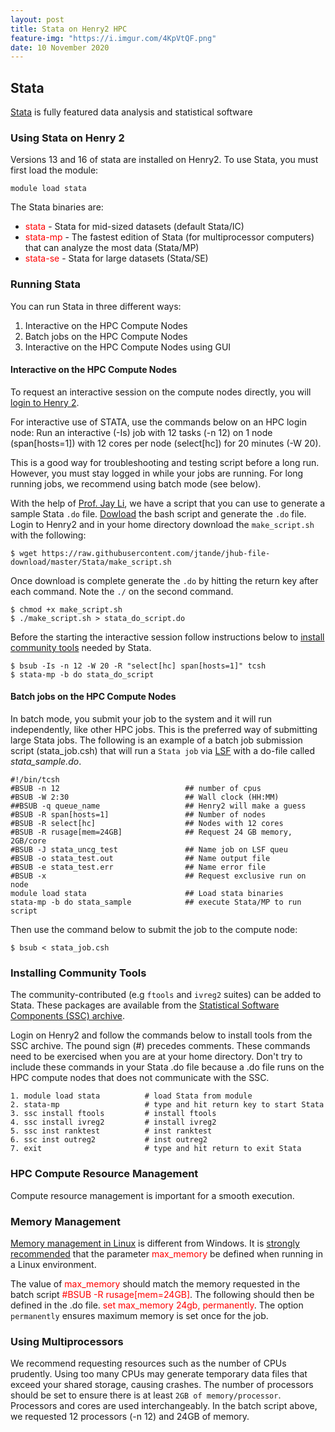```yaml
---
layout: post
title: Stata on Henry2 HPC
feature-img: "https://i.imgur.com/4KpVtQF.png"
date: 10 November 2020
---
```

##  Stata  
[Stata](https://www.stata.com/products/which-stata-is-right-for-me/) is fully featured data analysis and statistical software

### Using Stata on Henry 2
Versions 13 and 16 of stata are installed on Henry2. To use Stata, you must first load the module:
```
module load stata
```
The Stata binaries are:     
* <span style="color:red">stata</span> - Stata for mid-sized datasets (default Stata/IC) 
* <span style="color:red">stata-mp</span> - The fastest edition of Stata (for multiprocessor computers) that can analyze the most data (Stata/MP)
* <span style="color:red">stata-se</span> - Stata for large datasets (Stata/SE)

### Running Stata      
You can run Stata in three different ways:       
1. Interactive on the HPC Compute Nodes
2. Batch jobs on the HPC Compute Nodes
3. Interactive on the HPC Compute Nodes using GUI

#### Interactive on the HPC Compute Nodes
To request an interactive session on the compute nodes directly, you will [login to Henry 2](https://projects.ncsu.edu/hpc/Documents/Login.php).

For interactive use of STATA, use the commands below on an HPC login node:
Run an interactive (-Is) job with 12 tasks (-n 12) on 1 node (span[hosts=1])
with 12 cores per node (select[hc]) for 20 minutes (-W 20).

This is a good way for troubleshooting and testing script before a long run.
However, you must stay logged in while your jobs are running. For long running jobs, we recommend using batch mode (see below).

With the help of [Prof. Jay Li](https://bryan.uncg.edu/faculty-and-staff/li-yin/), we have a script that you can use to generate a sample Stata `.do` file.
[Dowload](https://raw.githubusercontent.com/jtande/jhub-file-download/master/Stata/make_script.sh) the bash script and generate the `.do` file. Login to
Henry2 and in your home directory download the `make_script.sh` with the following: 

```
$ wget https://raw.githubusercontent.com/jtande/jhub-file-download/master/Stata/make_script.sh
```
Once download is complete generate the `.do` by hitting the return key after each command. Note the `./` on the second command.

```
$ chmod +x make_script.sh
$ ./make_script.sh > stata_do_script.do
```
Before the starting the interactive session follow instructions below to
[install community tools](#CommunityTools) needed by Stata.
```
$ bsub -Is -n 12 -W 20 -R "select[hc] span[hosts=1]" tcsh
$ stata-mp -b do stata_do_script
```

#### Batch jobs on the HPC Compute Nodes
In batch mode, you submit your job to the system and it will run independently, like other HPC jobs. This is the preferred way of submitting large Stata jobs. 
The following is an example of a batch job submission script (stata_job.csh)
that will run a `Stata job` via [LSF](https://projects.ncsu.edu/hpc/Documents/LSF.php#jump) with a do-file called *stata_sample.do*.
```
#!/bin/tcsh
#BSUB -n 12                            ## number of cpus
#BSUB -W 2:30                          ## Wall clock (HH:MM)
##BSUB -q queue_name                   ## Henry2 will make a guess
#BSUB -R span[hosts=1]                 ## Number of nodes
#BSUB -R select[hc]                    ## Nodes with 12 cores
#BSUB -R rusage[mem=24GB]              ## Request 24 GB memory, 2GB/core
#BSUB -J stata_uncg_test               ## Name job on LSF queu
#BSUB -o stata_test.out                ## Name output file
#BSUB -e stata_test.err                ## Name error file
#BSUB -x                               ## Request exclusive run on node
module load stata                      ## Load stata binaries
stata-mp -b do stata_sample            ## execute Stata/MP to run script
```
Then use the command below to submit the job to the compute node:
```
$ bsub < stata_job.csh
```
<a name="CommunityTools"></a>
### Installing Community Tools
The community-contributed (e.g `ftools` and `ivreg2` suites) can be added to
Stata. These packages are available from the [Statistical Software Components (SSC) archive](https://econpapers.repec.org/software/bocbocode/s458213.htm).

Login on Henry2 and follow the commands below to install tools from the SSC
archive. The pound sign (#) precedes comments. These commands need to be
exercised when you are at your home directory. Don't try to include these
commands in your Stata .do file because a .do file runs on the HPC compute
nodes that does not communicate with the SSC.
```
1. module load stata          # load Stata from module
2. stata-mp                   # type and hit return key to start Stata
3. ssc install ftools         # install ftools
4. ssc install ivreg2         # install ivreg2
5. ssc inst ranktest          # inst ranktest
6. ssc inst outreg2           # inst outreg2
7. exit                       # type and hit return to exit Stata
```
### HPC Compute Resource Management
Compute resource management is important for a smooth execution.

### Memory Management
[Memory management in Linux](https://www.stata.com/manuals13/u6.pdf) is
different from Windows. It is [strongly recommended](https://www.stata.com/manuals13/dmemory.pdf#dmemoryRemarksandexamplesSeriousbuginLinuxOS) that the
parameter <span style="color:red">max_memory</span> be defined when running in a Linux environment.

The value of <span style="color:red">max_memory</span> should match the memory
requested in the batch script <span style="color:red">#BSUB -R rusage[mem=24GB]</span>. The following should then be defined in the .do file. <span style="color:red">set max_memory 24gb, permanently</span>. The option `permanently` ensures maximum memory is set once for the job. 

### Using Multiprocessors
We recommend requesting resources such as the number of CPUs prudently. Using too many CPUs may generate temporary data files that exceed your shared storage, causing crashes. The number of processors should be set to ensure there is at
least `2GB of memory/processor`. Processors and cores are used interchangeably. In the batch script above, we requested 12 processors (-n 12) and 24GB of memory.